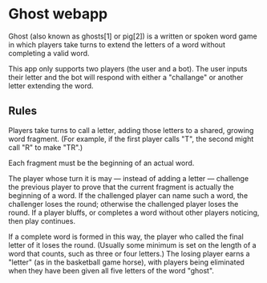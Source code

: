 # Ghost webapp

Ghost (also known as ghosts[1] or pig[2]) is a written or spoken word game in which players take turns to extend the letters of a word without completing a valid word.

This app only supports two players (the user and a bot). The user inputs their letter and the bot will respond with either a "challange" or another letter extending the word.

## Rules

Players take turns to call a letter, adding those letters to a shared, growing word fragment. (For example, if the first player calls "T", the second might call "R" to make "TR".)

Each fragment must be the beginning of an actual word.

The player whose turn it is may — instead of adding a letter — challenge the previous player to prove that the current fragment is actually the beginning of a word. If the challenged player can name such a word, the challenger loses the round; otherwise the challenged player loses the round. If a player bluffs, or completes a word without other players noticing, then play continues.

If a complete word is formed in this way, the player who called the final letter of it loses the round. (Usually some minimum is set on the length of a word that counts, such as three or four letters.) The losing player earns a "letter" (as in the basketball game horse), with players being eliminated when they have been given all five letters of the word "ghost".
